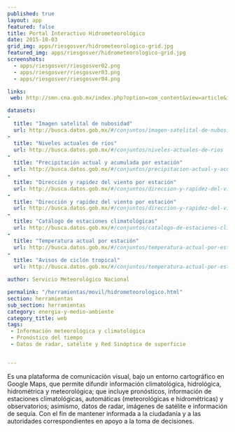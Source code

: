 ```yaml
---
published: true
layout: app
featured: false
title: Portal Interactivo Hidrometeorológico
date: 2015-10-03
grid_img: apps/riesgosver/hidrometeorologico-grid.jpg
featured_img: apps/riesgosver/hidrometeorologico-grid.jpg
screenshots:
  - apps/riesgosver/riesgosver02.png
  - apps/riesgosver/riesgosver03.png
  - apps/riesgosver/riesgosver04.png

links:
 web: http://smn.cna.gob.mx/index.php?option=com_content&view=article&id=273:portal-interactivo-hidrometeorologico&catid=19:uncategorised

datasets:
-
  title: "Imagen satelital de nubosidad"
  url: http://busca.datos.gob.mx/#/conjuntos/imagen-satelital-de-nubosidad
-
  title: "Niveles actuales de ríos"
  url: http://busca.datos.gob.mx/#/conjuntos/niveles-actuales-de-rios
-
  title: "Precipitación actual y acumulada por estación"
  url: http://busca.datos.gob.mx/#/conjuntos/precipitacion-actual-y-acumulada-por-estacion
-
  title: "Dirección y rapidez del viento por estación"
  url: http://busca.datos.gob.mx/#/conjuntos/direccion-y-rapidez-del-viento-por-estacion
-
  title: "Dirección y rapidez del viento por estación"
  url: http://busca.datos.gob.mx/#/conjuntos/direccion-y-rapidez-del-viento-por-estacion
-
  title: "Catálogo de estaciones climatológicas"
  url: http://busca.datos.gob.mx/#/conjuntos/catalogo-de-estaciones-climatologicas
-
  title: "Temperatura actual por estación"
  url: http://busca.datos.gob.mx/#/conjuntos/temperatura-actual-por-estacion
-
  title: "Avisos de ciclón tropical"
  url: http://busca.datos.gob.mx/#/conjuntos/temperatura-actual-por-estacion

author: Servicio Meteorológico Nacional

permalink: "/herramientas/movil/hidrometeorologico.html"
section: herramientas
sub_section: herramientas
category: energia-y-medio-ambiente
category_title: web
tags:
 - Información meteorológica y climatológica
 - Pronóstico del tiempo
 - Datos de radar, satélite y Red Sinóptica de superficie


---
```


Es una plataforma de comunicación visual, bajo un entorno cartográfico en Google Maps, que permite difundir información climatológica, hidrológica, hidrométrica y meteorológica; que incluye pronósticos, información de estaciones climatológicas, automáticas (meteorológicas e hidrométricas) y observatorios; asimismo, datos de radar, imágenes de satélite e información de sequía.  Con el fin de mantener informada a la ciudadanía y a las autoridades correspondientes en apoyo a la toma de decisiones.
